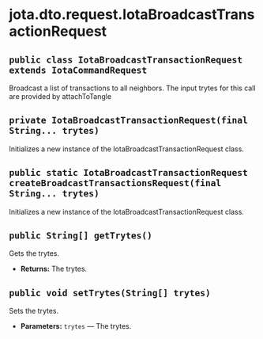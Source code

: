 # jota.dto.request.IotaBroadcastTransactionRequest

## `public class IotaBroadcastTransactionRequest extends IotaCommandRequest`

Broadcast a list of transactions to all neighbors. The input trytes for this call are provided by attachToTangle

## `private IotaBroadcastTransactionRequest(final String... trytes)`

Initializes a new instance of the IotaBroadcastTransactionRequest class.

## `public static IotaBroadcastTransactionRequest createBroadcastTransactionsRequest(final String... trytes)`

Initializes a new instance of the IotaBroadcastTransactionRequest class.

## `public String[] getTrytes()`

Gets the trytes.

 * **Returns:** The trytes.

## `public void setTrytes(String[] trytes)`

Sets the trytes.

 * **Parameters:** `trytes` — The trytes.

